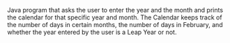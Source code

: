 Java program that asks the user to enter the year and the month and prints the calendar for that specific year and month. The Calendar keeps track of the number of days in certain months, the number of days in February, and whether the year entered by the user is a Leap Year or not.

